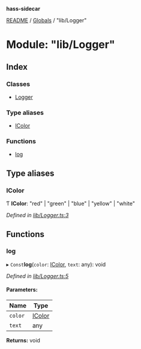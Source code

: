 **hass-sidecar**

[README](../README.md) / [Globals](../globals.md) / "lib/Logger"

# Module: "lib/Logger"

## Index

### Classes

* [Logger](../classes/_lib_logger_.logger.md)

### Type aliases

* [IColor](_lib_logger_.md#icolor)

### Functions

* [log](_lib_logger_.md#log)

## Type aliases

### IColor

Ƭ  **IColor**: \"red\" \| \"green\" \| \"blue\" \| \"yellow\" \| \"white\"

*Defined in [lib/Logger.ts:3](https://github.com/danitetus/hass-sidecar/blob/b82a103/src/lib/Logger.ts#L3)*

## Functions

### log

▸ `Const`**log**(`color`: [IColor](_lib_logger_.md#icolor), `text`: any): void

*Defined in [lib/Logger.ts:5](https://github.com/danitetus/hass-sidecar/blob/b82a103/src/lib/Logger.ts#L5)*

#### Parameters:

Name | Type |
------ | ------ |
`color` | [IColor](_lib_logger_.md#icolor) |
`text` | any |

**Returns:** void
